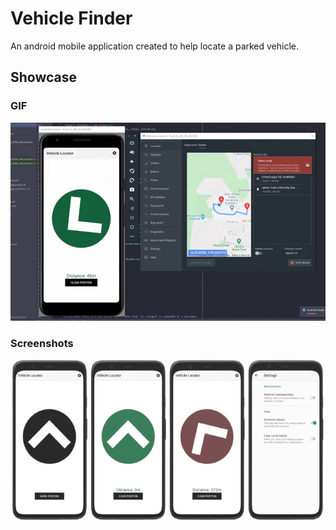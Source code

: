 # Vehicle Finder
An android mobile application created to help locate a parked vehicle.

## Showcase
### GIF
![IMG](mockup/demo.gif)
### Screenshots
![IMG](mockup/screens.png)
